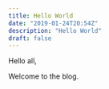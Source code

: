 ```yaml
---
title: Hello World
date: "2019-01-24T20:54Z"
description: "Hello World"
draft: false
---
```


Hello all,

Welcome to the blog.